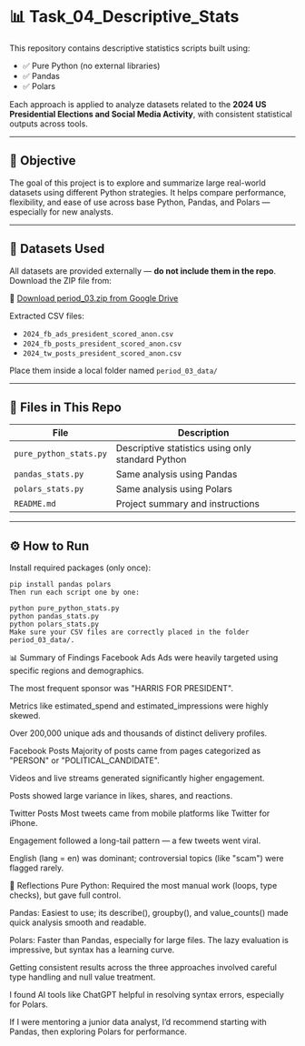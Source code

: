 # 📊 Task_04_Descriptive_Stats

This repository contains descriptive statistics scripts built using:

- ✅ Pure Python (no external libraries)
- ✅ Pandas
- ✅ Polars

Each approach is applied to analyze datasets related to the **2024 US Presidential Elections and Social Media Activity**, with consistent statistical outputs across tools.

---

## 🎯 Objective

The goal of this project is to explore and summarize large real-world datasets using different Python strategies. It helps compare performance, flexibility, and ease of use across base Python, Pandas, and Polars — especially for new analysts.

---

## 📁 Datasets Used

All datasets are provided externally — **do not include them in the repo**. Download the ZIP file from:

🔗 [Download period_03.zip from Google Drive](https://drive.google.com/file/d/1Jq0fPb-tq76Ee_RtM58fT0_M3o-JDBwe/view?usp=sharing)

Extracted CSV files:
- `2024_fb_ads_president_scored_anon.csv`
- `2024_fb_posts_president_scored_anon.csv`
- `2024_tw_posts_president_scored_anon.csv`

Place them inside a local folder named `period_03_data/`

---

## 🧾 Files in This Repo

| File                 | Description                                        |
|----------------------|----------------------------------------------------|
| `pure_python_stats.py` | Descriptive statistics using only standard Python |
| `pandas_stats.py`      | Same analysis using Pandas                        |
| `polars_stats.py`      | Same analysis using Polars                        |
| `README.md`            | Project summary and instructions                  |

---

## ⚙️ How to Run

Install required packages (only once):

```
pip install pandas polars
Then run each script one by one:

python pure_python_stats.py
python pandas_stats.py
python polars_stats.py
Make sure your CSV files are correctly placed in the folder period_03_data/.
```


📊 Summary of Findings
Facebook Ads
Ads were heavily targeted using specific regions and demographics.

The most frequent sponsor was "HARRIS FOR PRESIDENT".

Metrics like estimated_spend and estimated_impressions were highly skewed.

Over 200,000 unique ads and thousands of distinct delivery profiles.

Facebook Posts
Majority of posts came from pages categorized as "PERSON" or "POLITICAL_CANDIDATE".

Videos and live streams generated significantly higher engagement.

Posts showed large variance in likes, shares, and reactions.

Twitter Posts
Most tweets came from mobile platforms like Twitter for iPhone.

Engagement followed a long-tail pattern — a few tweets went viral.

English (lang = en) was dominant; controversial topics (like "scam") were flagged rarely.

💭 Reflections
Pure Python: Required the most manual work (loops, type checks), but gave full control.

Pandas: Easiest to use; its describe(), groupby(), and value_counts() made quick analysis smooth and readable.

Polars: Faster than Pandas, especially for large files. The lazy evaluation is impressive, but syntax has a learning curve.

Getting consistent results across the three approaches involved careful type handling and null value treatment.

I found AI tools like ChatGPT helpful in resolving syntax errors, especially for Polars.

If I were mentoring a junior data analyst, I’d recommend starting with Pandas, then exploring Polars for performance.

